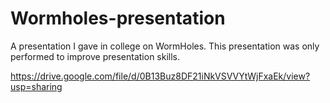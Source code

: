 # Wormholes-presentation
A presentation I gave in college on WormHoles. This presentation was only performed to improve presentation skills. 

https://drive.google.com/file/d/0B13Buz8DF21iNkVSVVYtWjFxaEk/view?usp=sharing
